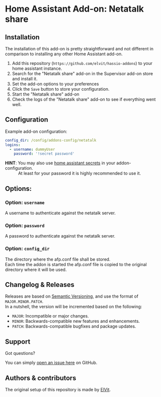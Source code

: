# Home Assistant Add-on: Netatalk share

## Installation

The installation of this add-on is pretty straightforward and not different in comparison to installing any other Home Assistant add-on.  

1. Add this repository (`https://github.com/elvit/hassio-addons`) to your home assistant instance.  
2. Search for the "Netatalk share" add-on in the Supervisor add-on store and install it.  
3. Set the add-on options to your preferences  
4. Click the `Save` button to store your configuration.  
5. Start the "Netatalk share" add-on  
6. Check the logs of the "Netatalk share" add-on to see if everything went well.  

## Configuration

Example add-on configuration:  

```yaml
config_dir: /config/addons-config/netatalk
logins:
  - username: dummyUser
    password: '!secret password'
```

**HINT**: You may also use [home assistant secrets](https://www.home-assistant.io/docs/configuration/secrets/) in your addon-configuration.  
&nbsp;&nbsp;&nbsp;&nbsp;&nbsp;&nbsp;&nbsp;&nbsp;&nbsp;&nbsp;&nbsp;At least for your password it is highly recommended to use it.

## Options:

### Option: `username`

A username to authenticate against the netatalk server.  

### Option: `password`

A password to authenticate against the netatalk server.  

### Option: `config_dir`

The directory where the afp.conf file shall be stored.  
Each time the addon is started the afp.conf file is copied to the original directory where it will be used.  

## Changelog & Releases

Releases are based on [Semantic Versioning](https://semver.org/lang/de/spec/v2.0.0.html), and use the format of `MAJOR.MINOR.PATCH`.  
In a nutshell, the version will be incremented based on the following:  

- `MAJOR`: Incompatible or major changes.  
- `MINOR`: Backwards-compatible new features and enhancements.  
- `PATCH`: Backwards-compatible bugfixes and package updates.  

## Support

Got questions?

You can simply [open an issue here](https://github.com/elvit/hassio-addons/issues) on GitHub.  

## Authors & contributors

The original setup of this repository is made by [ElVit](https://github.com/elvit).  
